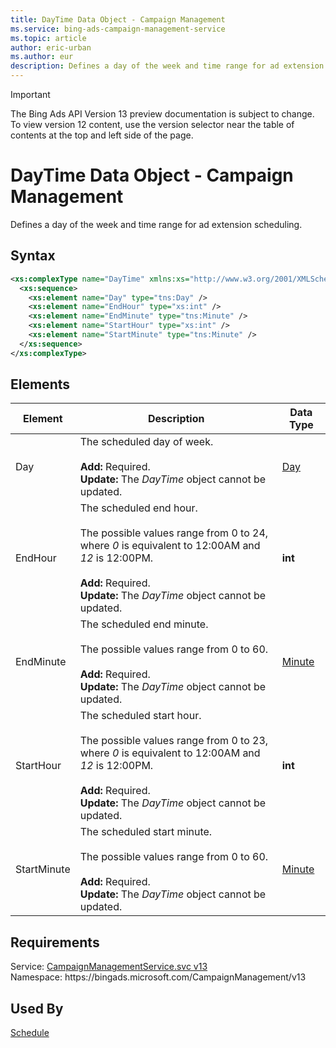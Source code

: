 ```yaml
---
title: DayTime Data Object - Campaign Management
ms.service: bing-ads-campaign-management-service
ms.topic: article
author: eric-urban
ms.author: eur
description: Defines a day of the week and time range for ad extension scheduling.
---
```

> [!IMPORTANT]
> The Bing Ads API Version 13 preview documentation is subject to change. To view version 12 content, use the version selector near the table of contents at the top and left side of the page.

# DayTime Data Object - Campaign Management
Defines a day of the week and time range for ad extension scheduling. 

## Syntax
```xml
<xs:complexType name="DayTime" xmlns:xs="http://www.w3.org/2001/XMLSchema">
  <xs:sequence>
    <xs:element name="Day" type="tns:Day" />
    <xs:element name="EndHour" type="xs:int" />
    <xs:element name="EndMinute" type="tns:Minute" />
    <xs:element name="StartHour" type="xs:int" />
    <xs:element name="StartMinute" type="tns:Minute" />
  </xs:sequence>
</xs:complexType>
```

## <a name="elements"></a>Elements

|Element|Description|Data Type|
|-----------|---------------|-------------|
|<a name="day"></a>Day|The scheduled day of week.<br/><br/>**Add:** Required.<br/>**Update:** The *DayTime* object cannot be updated. |[Day](day.md)|
|<a name="endhour"></a>EndHour|The scheduled end hour.<br/><br/>The possible values range from 0 to 24, where *0* is equivalent to 12:00AM and *12* is 12:00PM.<br/><br/>**Add:** Required. <br/>**Update:** The *DayTime* object cannot be updated. |**int**|
|<a name="endminute"></a>EndMinute|The scheduled end minute.<br/><br/>The possible values range from 0 to 60.<br/><br/>**Add:** Required.<br/>**Update:** The *DayTime* object cannot be updated. |[Minute](minute.md)|
|<a name="starthour"></a>StartHour|The scheduled start hour.<br/><br/>The possible values range from 0 to 23, where *0* is equivalent to 12:00AM and *12* is 12:00PM.<br/><br/>**Add:** Required.<br/>**Update:** The *DayTime* object cannot be updated. |**int**|
|<a name="startminute"></a>StartMinute|The scheduled start minute.<br/><br/>The possible values range from 0 to 60.<br/><br/>**Add:** Required.<br/>**Update:** The *DayTime* object cannot be updated. |[Minute](minute.md)|

## Requirements
Service: [CampaignManagementService.svc v13](https://campaign.api.bingads.microsoft.com/Api/Advertiser/CampaignManagement/v13/CampaignManagementService.svc)  
Namespace: https\://bingads.microsoft.com/CampaignManagement/v13  

## Used By
[Schedule](schedule.md)  
